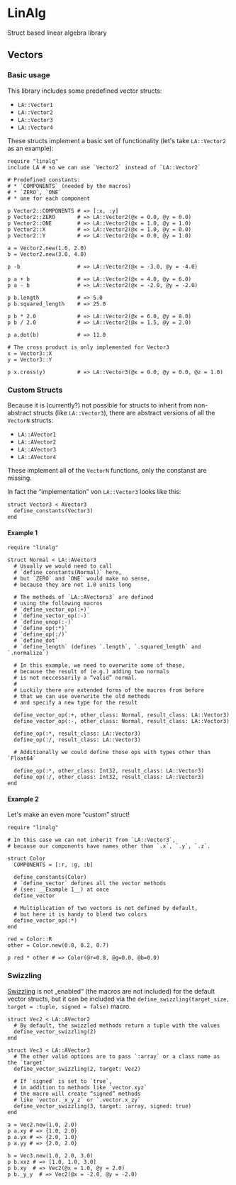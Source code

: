 # LinAlg

Struct based linear algebra library

## Vectors

### Basic usage

This library includes some predefined vector structs:

* `LA::Vector1`
* `LA::Vector2`
* `LA::Vector3`
* `LA::Vector4`

These structs implement a basic set of functionality
(let's take `LA::Vector2` as an example):

``` crystal
require "linalg"
include LA # so we can use `Vector2` instead of `LA::Vector2`

# Predefined constants:
# * `COMPONENTS` (needed by the macros)
# * `ZERO`, `ONE`
# * one for each component

p Vector2::COMPONENTS # => [:x, :y]
p Vector2::ZERO       # => LA::Vector2(@x = 0.0, @y = 0.0)
p Vector2::ONE        # => LA::Vector2(@x = 1.0, @y = 1.0)
p Vector2::X          # => LA::Vector2(@x = 1.0, @y = 0.0)
p Vector2::Y          # => LA::Vector2(@x = 0.0, @y = 1.0)

a = Vector2.new(1.0, 2.0)
b = Vector2.new(3.0, 4.0)

p -b                  # => LA::Vector2(@x = -3.0, @y = -4.0)

p a + b               # => LA::Vector2(@x = 4.0, @y = 6.0)
p a - b               # => LA::Vector2(@x = -2.0, @y = -2.0)

p b.length            # => 5.0
p b.squared_length    # => 25.0

p b * 2.0             # => LA::Vector2(@x = 6.0, @y = 8.0)
p b / 2.0             # => LA::Vector2(@x = 1.5, @y = 2.0)

p a.dot(b)            # => 11.0

# The cross product is only implemented for Vector3
x = Vector3::X
y = Vector3::Y

p x.cross(y)          # => LA::Vector3(@x = 0.0, @y = 0.0, @z = 1.0)

```


### Custom Structs

Because it is (currently?)
not possible for structs to inherit from non-abstract structs
(like `LA::Vector3`), there are abstract versions of all the `VectorN` structs:

* `LA::AVector1`
* `LA::AVector2`
* `LA::AVector3`
* `LA::AVector4`

These implement all of the `VectorN` functions,
only the constanst are missing.

In fact the “implementation” von `LA::Vector3` looks like this:

``` crystal
struct Vector3 < AVector3
  define_constants(Vector3)
end
```

#### Example 1

``` crystal
require "linalg"

struct Normal < LA::AVector3
  # Usually we would need to call
  # `define_constants(Normal)` here,
  # but `ZERO` and `ONE` would make no sense,
  # because they are not 1.0 units long

  # The methods of `LA::AVectors3` are defined
  # using the following macros
  # `define_vector_op(:+)`
  # `define_vector_op(:-)`
  # `define_unop(:-)`
  # `define_op(:*)`
  # `define_op(:/)`
  # `define_dot`
  # `define_length` (defines `.length`, `.squared_length` and `.normalize`)

  # In this example, we need to overwrite some of those,
  # because the result of (e.g.) adding two normals
  # is not neccessarily a “valid” normal.
  # 
  # Luckily there are extended forms of the macros from before
  # that we can use overwrite the old methods
  # and specify a new type for the result

  define_vector_op(:+, other_class: Normal, result_class: LA::Vector3)
  define_vector_op(:-, other_class: Normal, result_class: LA::Vector3)

  define_op(:*, result_class: LA::Vector3)
  define_op(:/, result_class: LA::Vector3)

  # Additionally we could define those ops with types other than `Float64`

  define_op(:*, other_class: Int32, result_class: LA::Vector3)
  define_op(:/, other_class: Int32, result_class: LA::Vector3)
end
```

#### Example 2

Let's make an even more “custom” struct!

``` crystal
require "linalg"

# In this case we can not inherit from `LA::Vector3`,
# because our components have names other than `.x`, `.y`, `.z`.

struct Color
  COMPONENTS = [:r, :g, :b]

  define_constants(Color)
  # `define_vector` defines all the vector methods
  # (see: __Example 1__) at once
  define_vector

  # Multiplication of two vectors is not defined by default,
  # but here it is handy to blend two colors
  define_vector_op(:*)
end

red = Color::R
other = Color.new(0.8, 0.2, 0.7)

p red * other # => Color(@r=0.8, @g=0.0, @b=0.0)
```

### Swizzling

[Swizzling](https://en.wikipedia.org/wiki/Swizzling_(computer_graphics))
is not „enabled“ (the macros are not included) for the default vector structs,
but it can be included via the `define_swizzling(target_size, target = :tuple, signed = false)` macro.

```
struct Vec2 < LA::AVector2
  # By default, the swizzled methods return a tuple with the values
  define_vector_swizzling(2)
end

struct Vec3 < LA::AVector3
  # The other valid options are to pass `:array` or a class name as the `target`
  define_vector_swizzling(2, target: Vec2)

  # If `signed` is set to `true`,
  # in addition to methods like `vector.xyz`
  # the macro will create “signed” methods
  # like `vector._x_y_z` or `.vector.x_zy`
  define_vector_swizzling(3, target: :array, signed: true)
end

a = Vec2.new(1.0, 2.0)
p a.xy # => {1.0, 2.0}
p a.yx # => {2.0, 1.0}
p a.yy # => {2.0, 2.0}

b = Vec3.new(1.0, 2.0, 3.0)
p b.xxz # => [1.0, 1.0, 3.0]
p b.xy  # => Vec2(@x = 1.0, @y = 2.0)
p b._y_y  # => Vec2(@x = -2.0, @y = -2.0)
```


